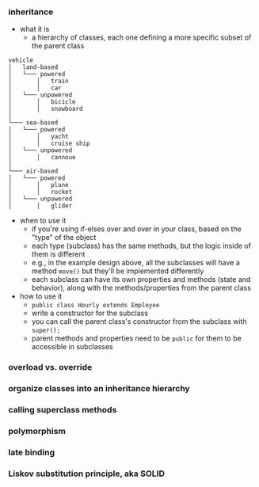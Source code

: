 ### inheritance
- what it is
    - a hierarchy of classes, each one defining a more specific subset of the parent class
```
vehicle
│   land-based
│   └─── powered
│       │   train
│       │   car
│   └─── unpowered
│       │   bicicle
│       │   snowboard
│
└─── sea-based
│   └─── powered
│       │   yacht
│       │   cruise ship
│   └─── unpowered
│       │   cannoue
│   
└─── air-based
│   └─── powered
│       │   plane
│       │   rocket
│   └─── unpowered
│       │   glider
```
- when to use it
    - if you're using if-elses over and over in your class, based on the "type" of the object
    - each type (subclass) has the same methods, but the logic inside of them is different
    - e.g., in the example design above, all the subclasses will have a method `move()` but they'll be implemented differently
    - each subclass can have its own properties and methods (state and behavior), along with the methods/properties from the parent class
- how to use it
    - `public class Hourly extends Employee`
    - write a constructor for the subclass
    - you can call the parent class's constructor from the subclass with `super();`
    - parent methods and properties need to be `public` for them to be accessible in subclasses

### overload vs. override

### organize classes into an inheritance hierarchy

### calling superclass methods

### polymorphism

### late binding

### Liskov substitution principle, aka SOLID
